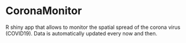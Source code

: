 # CoronaMonitor
R shiny app that allows to monitor the spatial spread of the corona virus (COVID19). Data is automatically updated every now and then.
